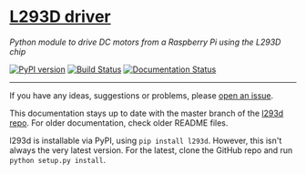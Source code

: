 # [L293D driver](https://jamesevickery.github.io/l293d/)
*Python module to drive DC motors from a Raspberry Pi using the L293D chip*

[![PyPI version](https://badge.fury.io/py/l293d.svg)](https://badge.fury.io/py/l293d)
[![Build Status](https://travis-ci.org/jamesevickery/l293d.svg?branch=master)](https://travis-ci.org/jamesevickery/l293d)
[![Documentation Status](https://readthedocs.org/projects/l293d/badge/?version=latest)](http://l293d.readthedocs.io/en/latest/?badge=latest)

---

If you have any ideas, suggestions or problems, please
[open an issue](https://github.com/jamesevickery/l293d/issues/new).

This documentation stays up to date with the master branch of the [l293d repo](https://github.com/jamesevickery/l293d). For older documentation, check older README files.

l293d is installable via PyPI, using `pip install l293d`. However, this isn't always the very latest version. For the latest, clone the GitHub repo and run `python setup.py install`.
